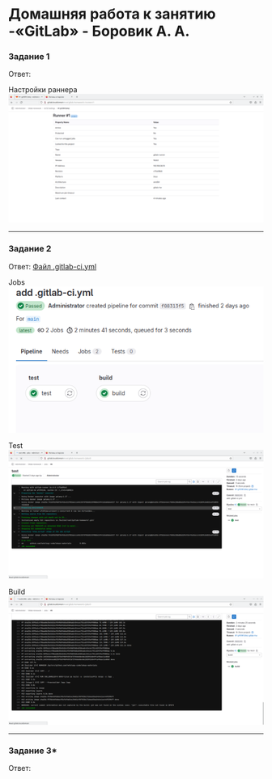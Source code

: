 # Домашняя работа к занятию -«GitLab» - Боровик А. А.

### Задание 1

Ответ:

Настройки раннера
![Настройки раннера](https://github.com/Lex-Chaos/GitHub-GitLab-HW/blob/main/img/Runner-settings.png)

---

### Задание 2

Ответ:
[Файл .gitlab-ci.yml](https://github.com/Lex-Chaos/GitHub-GitLab-HW/blob/main/files/.gitlab-ci.yml)

Jobs
![Jobs](https://github.com/Lex-Chaos/GitHub-GitLab-HW/blob/main/img/Jobs.png)

Test
![Test](https://github.com/Lex-Chaos/GitHub-GitLab-HW/blob/main/img/Test.png)

Build
![Build](https://github.com/Lex-Chaos/GitHub-GitLab-HW/blob/main/img/Build.png)

---

### Задание 3*

Ответ:
